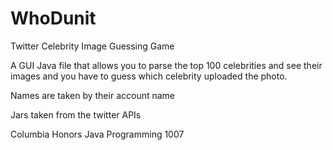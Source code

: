 WhoDunit
========

Twitter Celebrity Image Guessing Game

A GUI Java file that allows you to parse the top 100 celebrities and see their images and you have to guess which celebrity
uploaded the photo.

Names are taken by their account name

Jars taken from the twitter APIs 

Columbia Honors Java Programming 1007
